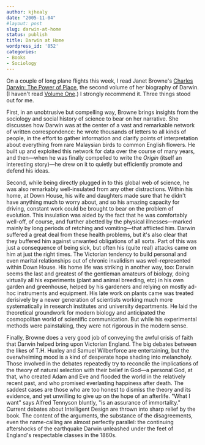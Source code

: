 ```yaml
---
author: kjhealy
date: "2005-11-04"
#layout: post
slug: darwin-at-home
status: publish
title: Darwin at Home
wordpress_id: '852'
categories:
- Books
- Sociology
---
```


On a couple of long plane flights this week, I read Janet Browne's [Charles Darwin: The Power of Place](http://www.amazon.com/exec/obidos/ASIN/0691114390/kieranhealysw-20/), the second volume of her biography of Darwin. (I haven't read [Volume One](http://www.amazon.com/exec/obidos/ASIN/0691026068/kieranhealysw-20/).) I strongly recommend it. Three things stood out for me.

First, in an unobtrusive but compelling way, Browne brings insights from the sociology and social history of science to bear on her narrative. She discusses how Darwin was at the center of a vast and remarkable network of written correspondence: he wrote thousands of letters to all kinds of people, in the effort to gather information and clarify points of interpretation about everything from rare Malaysian birds to common English flowers. He built up and exploited this network for data over the course of many years, and then—when he was finally compelled to write the *Origin* (itself an interesting story)—he drew on it to quietly but efficiently promote and defend his ideas.

Second, while being directly plugged in to this global web of science, he was also remarkably well-insulated from any other distractions. Within his home, at Down House, his wife and daughters made sure that he didn't have anything much to worry about, and so his amazing capacity for driving, constant work could be brought to bear on the problem of evolution. This insulation was aided by the fact that he was comfortably well-off, of course, and further abetted by the physical illnesses—marked mainly by long periods of retching and vomiting—that afflicted him. Darwin suffered a great deal from these health problems, but it's also clear that they buffered him against unwanted obligations of all sorts. Part of this was just a consequence of being sick, but often his (quite real) attacks came on him at just the right times. The Victorian tendency to build personal and even marital relationships out of chronic invalidism was well-represented within Down House. His home life was striking in another way, too: Darwin seems the last and greatest of the gentleman amateurs of biology, doing virtually all his experiments (plant and animal breeding, etc) in his own garden and greenhouse, helped by his gardeners and relying on mostly ad-hoc instruments and equipment. His late work on plants came was treated derisively by a newer generation of scientists working much more systematically in research institutes and university departments. He laid the theoretical groundwork for modern biology and anticipated the cosmopolitan world of scientific communication. But while his experimental methods were painstaking, they were not rigorous in the modern sense.

Finally, Browne does a very good job of conveying the awful crisis of faith that Darwin helped bring upon Victorian England. The big debates between the likes of T.H. Huxley and Samuel Wilberforce are entertaining, but the overwhelming mood is a kind of desperate hope shading into melancholy. Those involved in the debates repeatedly try to reconcile the implications of the theory of natural selection with their belief in God—a personal God, at that, who created Adam and Eve and flooded the world in the relatively recent past, and who promised everlasting happiness after death. The saddest cases are those who are too honest to dismiss the theory and its evidence, and yet unwilling to give up on the hope of an afterlife. "What I want" says Alfred Tennyson bluntly, "is an assurance of immortality." Current debates about Intelligent Design are thrown into sharp relief by the book. The content of the arguments, the substance of the disagreements, even the name-calling are almost perfectly parallel: the continuing aftershocks of the earthquake Darwin unleashed under the feet of England's respectable classes in the 1860s.

